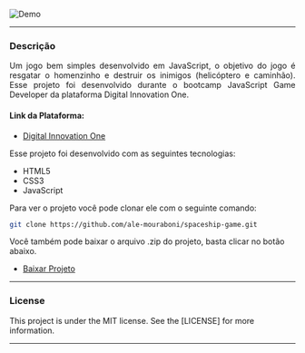 ![Demo](readme/demo.gif)

---

<div style="text-align: justify">

### Descrição
Um jogo bem simples desenvolvido em JavaScript, o objetivo do jogo é resgatar o homenzinho e destruir os inimigos (helicóptero e caminhão). Esse projeto foi desenvolvido durante o bootcamp JavaScript Game Developer da plataforma Digital Innovation One.

</div>

#### Link da Plataforma:

* [Digital Innovation One](https://digitalinnovation.one/)

Esse projeto foi desenvolvido com as seguintes tecnologias:
* HTML5
* CSS3
* JavaScript

Para ver o projeto você pode clonar ele com o seguinte comando:    

```sh
git clone https://github.com/ale-mouraboni/spaceship-game.git
```  
  
Você também pode baixar o arquivo .zip do projeto, basta clicar no botão abaixo.  
  
* [Baixar Projeto](https://github.com/ale-mouraboni/spaceship-game/archive/refs/heads/main.zip)

---

### License
This project is under the MIT license. See the [LICENSE] for more information.

---
